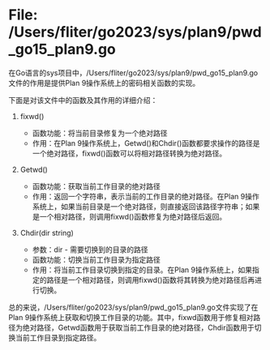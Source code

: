 # File: /Users/fliter/go2023/sys/plan9/pwd_go15_plan9.go

在Go语言的sys项目中，/Users/fliter/go2023/sys/plan9/pwd_go15_plan9.go文件的作用是提供Plan 9操作系统上的密码相关函数的实现。

下面是对该文件中的函数及其作用的详细介绍：

1. fixwd()
   - 函数功能：将当前目录修复为一个绝对路径
   - 作用：在Plan 9操作系统上，Getwd()和Chdir()函数都要求操作的路径是一个绝对路径，fixwd()函数可以将相对路径转换为绝对路径。

2. Getwd()
   - 函数功能：获取当前工作目录的绝对路径
   - 作用：返回一个字符串，表示当前的工作目录的绝对路径。在Plan 9操作系统上，如果当前目录是一个绝对路径，则直接返回该路径字符串；如果是一个相对路径，则调用fixwd()函数修复为绝对路径后返回。

3. Chdir(dir string)
   - 参数：dir - 需要切换到的目录的路径
   - 函数功能：切换当前工作目录为指定路径
   - 作用：将当前工作目录切换到指定的目录。在Plan 9操作系统上，如果指定的路径是一个相对路径，则调用fixwd()函数将其转换为绝对路径后再进行切换。

总的来说，/Users/fliter/go2023/sys/plan9/pwd_go15_plan9.go文件实现了在Plan 9操作系统上获取和切换工作目录的功能。其中，fixwd函数用于修复相对路径为绝对路径，Getwd函数用于获取当前工作目录的绝对路径，Chdir函数用于切换当前工作目录到指定路径。


